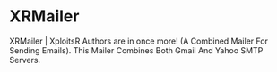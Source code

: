 # XRMailer
XRMailer | XploitsR Authors are in once more! (A Combined Mailer For Sending Emails). This Mailer Combines Both Gmail And Yahoo SMTP Servers.
